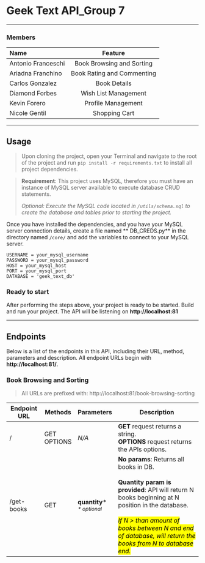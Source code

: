 # Geek Text API_Group 7

___

### Members

| Name        | Feature   | 
| :---        |    :---:   | 
| Antonio Franceschi      | Book Browsing and Sorting     |
| Ariadna Franchino   | Book Rating and Commenting      |
| Carlos Gonzalez   | Book Details      |
| Diamond Forbes | Wish List Management |
| Kevin Forero | Profile Management |
| Nicole Gentil | Shopping Cart |

___

## Usage

> Upon cloning the project, open your Terminal and navigate to the root of the project and run `pip install -r requirements.txt` to install all project dependencies.

> **Requirement**: This project uses MySQL, therefore you must have an instance of MySQL server available to execute database CRUD statements.
>
> *Optional: Execute the MySQL code located in `/utils/schema.sql` to create the database and tables prior to starting the project.*

Once you have installed the dependencies, and you have your MySQL server connection details, create a file named **
DB_CREDS.py** in the directory named `/core/` and add the variables to connect to your MySQL server.

```
USERNAME = your_mysql_username
PASSWORD = your_mysql_password
HOST = your_mysql_host
PORT = your_mysql_port
DATABASE = 'geek_text_db'
```

### Ready to start

After performing the steps above, your project is ready to be started. Build and run your project. The API will be listening on **http://localhost:81**

___

## Endpoints

Below is a list of the endpoints in this API, including their URL, method, parameters and description. All endpoint URLs begin with **http://localhost:81/**.

### Book Browsing and Sorting

> All URLs are prefixed with: http://localhost:81/book-browsing-sorting

| Endpoint  URL | Methods | Parameters | Description |
| --- | --- | --- | --- |
| / | GET<br>OPTIONS | *N/A* | **GET** request returns a string. <br>**OPTIONS** request returns the APIs options.|
| /get-books | GET | **quantity***<br><sub>_* optional_</sub>  | **No params**: Returns all books in DB. <br><br>**Quantity param is provided**: API will return N books beginning at N position in the database. <br><br> <mark>*If N > than amount of books between N and end of database, will return the books from N to database end.*</mark>| 
